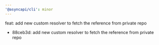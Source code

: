 ```yaml
---
'@asyncapi/cli': minor
---
```


feat: add new custom resolver to fetch the reference from private repo

- 88ceb3d: add new custom resolver to fetch the reference from private repo

